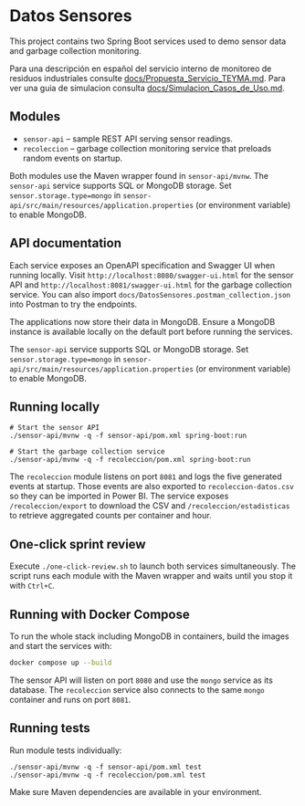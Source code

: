 # Datos Sensores

This project contains two Spring Boot services used to demo sensor data and garbage collection monitoring.


Para una descripción en español del servicio interno de monitoreo de residuos industriales consulte [docs/Propuesta_Servicio_TEYMA.md](docs/Propuesta_Servicio_TEYMA.md).
Para ver una guia de simulacion consulta [docs/Simulacion_Casos_de_Uso.md](docs/Simulacion_Casos_de_Uso.md).

## Modules

- `sensor-api` – sample REST API serving sensor readings.
- `recoleccion` – garbage collection monitoring service that preloads random events on startup.

Both modules use the Maven wrapper found in `sensor-api/mvnw`.
The `sensor-api` service supports SQL or MongoDB storage. Set `sensor.storage.type=mongo`
in `sensor-api/src/main/resources/application.properties` (or environment variable)
to enable MongoDB.

## API documentation

Each service exposes an OpenAPI specification and Swagger UI when running locally.
Visit `http://localhost:8080/swagger-ui.html` for the sensor API and
`http://localhost:8081/swagger-ui.html` for the garbage collection service.
You can also import `docs/DatosSensores.postman_collection.json` into Postman to
try the endpoints.


The applications now store their data in MongoDB. Ensure a MongoDB instance is
available locally on the default port before running the services.

The `sensor-api` service supports SQL or MongoDB storage. Set `sensor.storage.type=mongo`
in `sensor-api/src/main/resources/application.properties` (or environment variable)
to enable MongoDB.


## Running locally

```
# Start the sensor API
./sensor-api/mvnw -q -f sensor-api/pom.xml spring-boot:run

# Start the garbage collection service
./sensor-api/mvnw -q -f recoleccion/pom.xml spring-boot:run
```

The `recoleccion` module listens on port `8081` and logs the five generated events at startup. Those events are also exported to `recoleccion-datos.csv` so they can be imported in Power BI. The service exposes `/recoleccion/export` to download the CSV and `/recoleccion/estadisticas` to retrieve aggregated counts per container and hour.

## One-click sprint review

Execute `./one-click-review.sh` to launch both services simultaneously. The script runs each module with the Maven wrapper and waits until you stop it with `Ctrl+C`.

## Running with Docker Compose

To run the whole stack including MongoDB in containers, build the images and start the services with:

```bash
docker compose up --build
```

The sensor API will listen on port `8080` and use the `mongo` service as its database.
The `recoleccion` service also connects to the same `mongo` container and runs on port `8081`.

## Running tests

Run module tests individually:

```
./sensor-api/mvnw -q -f sensor-api/pom.xml test
./sensor-api/mvnw -q -f recoleccion/pom.xml test
```

Make sure Maven dependencies are available in your environment.

